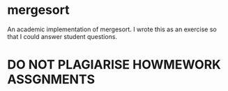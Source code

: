 # mergesort

An academic implementation of mergesort. I wrote this as an exercise so that I could answer student questions.

# DO NOT PLAGIARISE HOWMEWORK ASSGNMENTS
